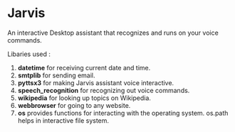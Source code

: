 # Jarvis
An interactive Desktop assistant that recognizes and runs on your voice commands.

Libaries used :

1. **datetime** for receiving current date and time. 
2. **smtplib** for sending email. 
3. **pyttsx3** for making Jarvis assistant voice interactive. 
4. **speech_recognition** for recognizing out voice commands. 
5. **wikipedia** for looking up topics on Wikipedia.
6. **webbrowser** for going to any website.
7. **os** provides functions for interacting with the operating system. os.path helps in interactive file system. 
